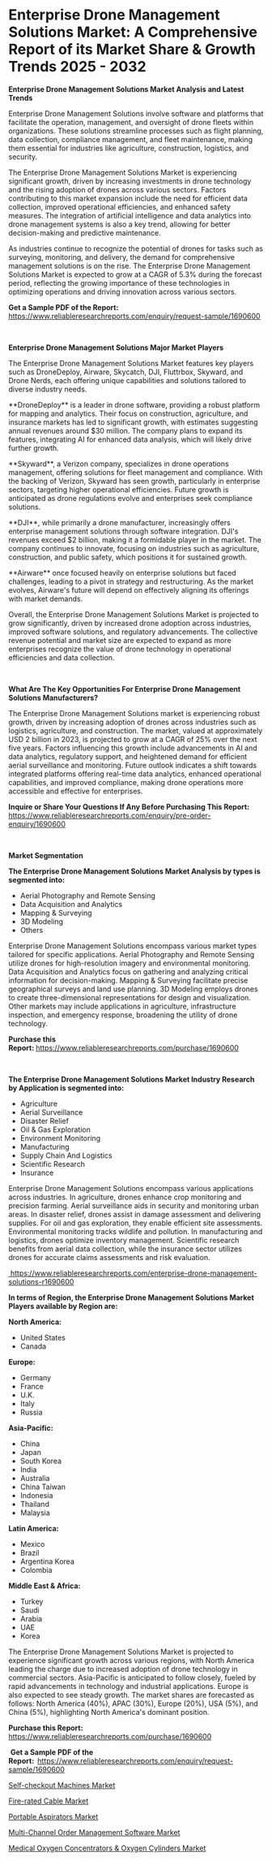 <p><h1>Enterprise Drone Management Solutions Market: A Comprehensive Report of its Market Share & Growth Trends 2025 - 2032</h1></p><p><strong>Enterprise Drone Management Solutions Market Analysis and Latest Trends</strong></p>
<p><p>Enterprise Drone Management Solutions involve software and platforms that facilitate the operation, management, and oversight of drone fleets within organizations. These solutions streamline processes such as flight planning, data collection, compliance management, and fleet maintenance, making them essential for industries like agriculture, construction, logistics, and security.</p><p>The Enterprise Drone Management Solutions Market is experiencing significant growth, driven by increasing investments in drone technology and the rising adoption of drones across various sectors. Factors contributing to this market expansion include the need for efficient data collection, improved operational efficiencies, and enhanced safety measures. The integration of artificial intelligence and data analytics into drone management systems is also a key trend, allowing for better decision-making and predictive maintenance.</p><p>As industries continue to recognize the potential of drones for tasks such as surveying, monitoring, and delivery, the demand for comprehensive management solutions is on the rise. The Enterprise Drone Management Solutions Market is expected to grow at a CAGR of 5.3% during the forecast period, reflecting the growing importance of these technologies in optimizing operations and driving innovation across various sectors.</p></p>
<p><strong>Get a Sample PDF of the Report:&nbsp;</strong> <a href="https://www.reliableresearchreports.com/enquiry/request-sample/1690600?utm_campaign=34&utm_medium=2&utm_source=Github&utm_content=ia&utm_term=06012025&utm_id=enterprise-drone-management-solutions">https://www.reliableresearchreports.com/enquiry/request-sample/1690600</a></p>
<p>&nbsp;</p>
<p><strong>Enterprise Drone Management Solutions Major Market Players</strong></p>
<p><p>The Enterprise Drone Management Solutions Market features key players such as DroneDeploy, Airware, Skycatch, DJI, Fluttrbox, Skyward, and Drone Nerds, each offering unique capabilities and solutions tailored to diverse industry needs.</p><p>**DroneDeploy** is a leader in drone software, providing a robust platform for mapping and analytics. Their focus on construction, agriculture, and insurance markets has led to significant growth, with estimates suggesting annual revenues around $30 million. The company plans to expand its features, integrating AI for enhanced data analysis, which will likely drive further growth.</p><p>**Skyward**, a Verizon company, specializes in drone operations management, offering solutions for fleet management and compliance. With the backing of Verizon, Skyward has seen growth, particularly in enterprise sectors, targeting higher operational efficiencies. Future growth is anticipated as drone regulations evolve and enterprises seek compliance solutions.</p><p>**DJI**, while primarily a drone manufacturer, increasingly offers enterprise management solutions through software integration. DJI's revenues exceed $2 billion, making it a formidable player in the market. The company continues to innovate, focusing on industries such as agriculture, construction, and public safety, which positions it for sustained growth.</p><p>**Airware** once focused heavily on enterprise solutions but faced challenges, leading to a pivot in strategy and restructuring. As the market evolves, Airware's future will depend on effectively aligning its offerings with market demands.</p><p>Overall, the Enterprise Drone Management Solutions Market is projected to grow significantly, driven by increased drone adoption across industries, improved software solutions, and regulatory advancements. The collective revenue potential and market size are expected to expand as more enterprises recognize the value of drone technology in operational efficiencies and data collection.</p></p>
<p>&nbsp;</p>
<p><strong>What Are The Key Opportunities For Enterprise Drone Management Solutions Manufacturers?</strong></p>
<p><p>The Enterprise Drone Management Solutions market is experiencing robust growth, driven by increasing adoption of drones across industries such as logistics, agriculture, and construction. The market, valued at approximately USD 2 billion in 2023, is projected to grow at a CAGR of 25% over the next five years. Factors influencing this growth include advancements in AI and data analytics, regulatory support, and heightened demand for efficient aerial surveillance and monitoring. Future outlook indicates a shift towards integrated platforms offering real-time data analytics, enhanced operational capabilities, and improved compliance, making drone operations more accessible and effective for enterprises.</p></p>
<p><strong>Inquire or Share Your Questions If Any Before Purchasing This Report:</strong> <a href="https://www.reliableresearchreports.com/enquiry/pre-order-enquiry/1690600?utm_campaign=34&utm_medium=2&utm_source=Github&utm_content=ia&utm_term=06012025&utm_id=enterprise-drone-management-solutions">https://www.reliableresearchreports.com/enquiry/pre-order-enquiry/1690600</a></p>
<p>&nbsp;</p>
<p><strong>Market Segmentation</strong></p>
<p><strong>The Enterprise Drone Management Solutions Market Analysis by types is segmented into:</strong></p>
<p><ul><li>Aerial Photography and Remote Sensing</li><li>Data Acquisition and Analytics</li><li>Mapping & Surveying</li><li>3D Modeling</li><li>Others</li></ul></p>
<p><p>Enterprise Drone Management Solutions encompass various market types tailored for specific applications. Aerial Photography and Remote Sensing utilize drones for high-resolution imagery and environmental monitoring. Data Acquisition and Analytics focus on gathering and analyzing critical information for decision-making. Mapping & Surveying facilitate precise geographical surveys and land use planning. 3D Modeling employs drones to create three-dimensional representations for design and visualization. Other markets may include applications in agriculture, infrastructure inspection, and emergency response, broadening the utility of drone technology.</p></p>
<p><strong>Purchase this Report:&nbsp;</strong><a href="https://www.reliableresearchreports.com/purchase/1690600?utm_campaign=34&utm_medium=2&utm_source=Github&utm_content=ia&utm_term=06012025&utm_id=enterprise-drone-management-solutions">https://www.reliableresearchreports.com/purchase/1690600</a></p>
<p>&nbsp;</p>
<p><strong>The Enterprise Drone Management Solutions Market Industry Research by Application is segmented into:</strong></p>
<p><ul><li>Agriculture</li><li>Aerial Surveillance</li><li>Disaster Relief</li><li>Oil & Gas Exploration</li><li>Environment Monitoring</li><li>Manufacturing</li><li>Supply Chain And Logistics</li><li>Scientific Research</li><li>Insurance</li></ul></p>
<p><p>Enterprise Drone Management Solutions encompass various applications across industries. In agriculture, drones enhance crop monitoring and precision farming. Aerial surveillance aids in security and monitoring urban areas. In disaster relief, drones assist in damage assessment and delivering supplies. For oil and gas exploration, they enable efficient site assessments. Environmental monitoring tracks wildlife and pollution. In manufacturing and logistics, drones optimize inventory management. Scientific research benefits from aerial data collection, while the insurance sector utilizes drones for accurate claims assessments and risk evaluation.</p></p>
<p><a href="https://www.reliableresearchreports.com/enterprise-drone-management-solutions-r1690600?utm_campaign=34&utm_medium=2&utm_source=Github&utm_content=ia&utm_term=06012025&utm_id=enterprise-drone-management-solutions">&nbsp;https://www.reliableresearchreports.com/enterprise-drone-management-solutions-r1690600</a></p>
<p><strong>In terms of Region, the Enterprise Drone Management Solutions Market Players available by Region are:</strong></p>
<p>
    <p> <strong> North America: </strong>
        <ul>
            <li>United States</li>
            <li>Canada</li>
        </ul>
        </p> 
    <p> <strong> Europe: </strong>
        <ul>
            <li>Germany</li>
            <li>France</li>
            <li>U.K.</li>
            <li>Italy</li>
            <li>Russia</li>
        </ul>
        </p> 
    <p> <strong> Asia-Pacific: </strong>
        <ul>
            <li>China</li>
            <li>Japan</li>
            <li>South Korea</li>
            <li>India</li>
            <li>Australia</li>
            <li>China Taiwan</li>
            <li>Indonesia</li>
            <li>Thailand</li>
            <li>Malaysia</li>
        </ul>
        </p> 
    <p> <strong> Latin America: </strong>
        <ul>
            <li>Mexico</li>
            <li>Brazil</li>
            <li>Argentina Korea</li>
            <li>Colombia</li>
        </ul>
        </p> 
    <p> <strong> Middle East & Africa: </strong>
        <ul>
            <li>Turkey</li>
            <li>Saudi</li>
            <li>Arabia</li>
            <li>UAE</li>
            <li>Korea</li>
        </ul>
    </p>
    </p>
<p><p>The Enterprise Drone Management Solutions Market is projected to experience significant growth across various regions, with North America leading the charge due to increased adoption of drone technology in commercial sectors. Asia-Pacific is anticipated to follow closely, fueled by rapid advancements in technology and industrial applications. Europe is also expected to see steady growth. The market shares are forecasted as follows: North America (40%), APAC (30%), Europe (20%), USA (5%), and China (5%), highlighting North America's dominant position.</p></p>
<p><strong>Purchase this Report: </strong><a href="https://www.reliableresearchreports.com/purchase/1690600?utm_campaign=34&utm_medium=2&utm_source=Github&utm_content=ia&utm_term=06012025&utm_id=enterprise-drone-management-solutions">https://www.reliableresearchreports.com/purchase/1690600</a></p>
<p>&nbsp;<strong>Get a Sample PDF of the Report:&nbsp;&nbsp;</strong><a href="https://www.reliableresearchreports.com/enquiry/request-sample/1690600?utm_campaign=34&utm_medium=2&utm_source=Github&utm_content=ia&utm_term=06012025&utm_id=enterprise-drone-management-solutions">https://www.reliableresearchreports.com/enquiry/request-sample/1690600</a></p>
<p><strong></strong></p>
<p><p><a href="https://www.linkedin.com/pulse/market-examination-report-self-checkout-machines-growth-forecast-g8zaf?utm_campaign=34&utm_medium=2&utm_source=Github&utm_content=ia&utm_term=06012025&utm_id=enterprise-drone-management-solutions">Self-checkout Machines Market</a></p><p><a href="https://www.linkedin.com/pulse/fire-rated-cable-market-research-future-outlook-forecasted-cagr-qtalf?utm_campaign=34&utm_medium=2&utm_source=Github&utm_content=ia&utm_term=06012025&utm_id=enterprise-drone-management-solutions">Fire-rated Cable Market</a></p><p><a href="https://github.com/arvelm4nthig/Market-Research-Report-List-1/blob/main/portable-aspirators-market.md?utm_campaign=34&utm_medium=2&utm_source=Github&utm_content=ia&utm_term=06012025&utm_id=enterprise-drone-management-solutions">Portable Aspirators Market</a></p><p><a href="https://www.linkedin.com/pulse/multi-channel-order-management-softwaremarket-analysis-forecastinggrowth-iejif?utm_campaign=34&utm_medium=2&utm_source=Github&utm_content=ia&utm_term=06012025&utm_id=enterprise-drone-management-solutions">Multi-Channel Order Management Software Market</a></p><p><a href="https://github.com/AlisaRowe24/Market-Research-Report-List-1/blob/main/medical-oxygen-concentrators-oxygen-cylinders-market.md?utm_campaign=34&utm_medium=2&utm_source=Github&utm_content=ia&utm_term=06012025&utm_id=enterprise-drone-management-solutions">Medical Oxygen Concentrators & Oxygen Cylinders Market</a></p></p>